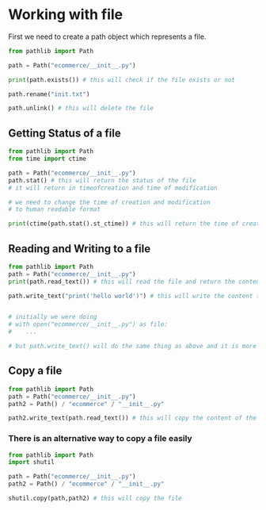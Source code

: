 # Working with file

First we need to create a path object which represents a file.

```python
from pathlib import Path

path = Path("ecommerce/__init__.py")

print(path.exists()) # this will check if the file exists or not

path.rename("init.txt")

path.unlink() # this will delete the file

```

## Getting Status of a file
```python
from pathlib import Path
from time import ctime

path = Path("ecommerce/__init__.py")
path.stat() # this will return the status of the file
# it will return in timeofcreation and time of modification

# we need to change the time of creation and modification 
# to human readable format

print(ctime(path.stat().st_ctime)) # this will return the time of creation

```

## Reading and Writing to a file
```python
from pathlib import Path
path = Path("ecommerce/__init__.py")
print(path.read_text()) # this will read the file and return the content of the file

path.write_text("print('hello world')") # this will write the content to the file


# initially we were doing 
# with open("ecommerce/__init__.py") as file:
#    ...

# but path.write_text() will do the same thing as above and it is more readable

```

## Copy a file
```python
from pathlib import Path
path = Path("ecommerce/__init__.py")
path2 = Path() / "ecommerce" / "__init__.py"

path2.write_text(path.read_text()) # this will copy the content of the file

```

### There is an alternative way to copy a file easily
```python
from pathlib import Path
import shutil

path = Path("ecommerce/__init__.py")
path2 = Path() / "ecommerce" / "__init__.py"

shutil.copy(path,path2) # this will copy the file

```
